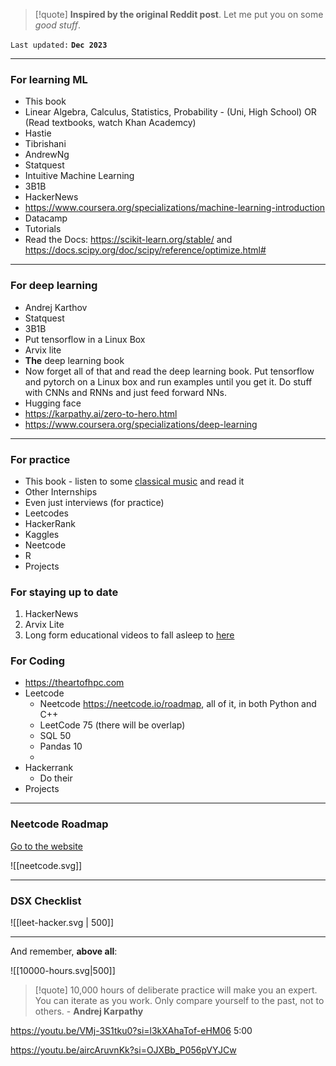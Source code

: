> [!quote] **Inspired by the original Reddit post**. Let me put you on some *good stuff*. 

`Last updated:` **`Dec 2023`**

---

### For learning ML

- This book 
- Linear Algebra, Calculus, Statistics, Probability - (Uni, High School) OR (Read textbooks, watch Khan Academcy) 
- Hastie
- Tibrishani
- AndrewNg
- Statquest
- Intuitive Machine Learning
- 3B1B
- HackerNews 
- https://www.coursera.org/specializations/machine-learning-introduction
- Datacamp
- Tutorials 
- Read the Docs: https://scikit-learn.org/stable/ and https://docs.scipy.org/doc/scipy/reference/optimize.html# 

---

### For deep learning

- Andrej Karthov 
- Statquest
- 3B1B
- Put tensorflow in a Linux Box
- Arvix lite
- **The** deep learning book
- Now forget all of that and read the deep learning book. Put tensorflow and pytorch on a Linux box and run examples until you get it. Do stuff with CNNs and RNNs and just feed forward NNs.
- Hugging face 
- https://karpathy.ai/zero-to-hero.html
- https://www.coursera.org/specializations/deep-learning

---
### For practice

- This book - listen to some [classical music]() and read it
- Other Internships
- Even just interviews (for practice)
- Leetcodes 
- HackerRank
- Kaggles
- Neetcode
- R
- Projects 

### For staying up to date

1. HackerNews 
2. Arvix Lite
4. Long form educational videos to fall asleep to [here]()


### For Coding
- https://theartofhpc.com
- Leetcode
	- Neetcode https://neetcode.io/roadmap, all of it, in both Python and C++
	- LeetCode 75 (there will be overlap)
	- SQL 50
	- Pandas 10
	- 
- Hackerrank 
	- Do their 
- Projects

---
### Neetcode Roadmap

[Go to the website]()

![[neetcode.svg]]

---
### DSX Checklist
![[leet-hacker.svg | 500]]


---

And remember, **above all**:

![[10000-hours.svg|500]]

> [!quote] 10,000 hours of deliberate practice will make you an expert. You can iterate as you work. Only compare yourself to the past, not to others. - **Andrej Karpathy**



https://youtu.be/VMj-3S1tku0?si=l3kXAhaTof-eHM06 5:00

https://youtu.be/aircAruvnKk?si=OJXBb_P056pVYJCw

